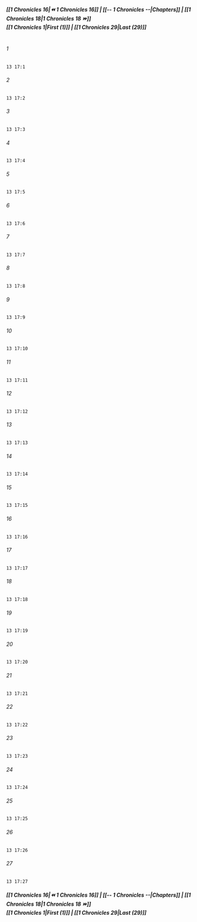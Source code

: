 
##### **[[1 Chronicles 16|⏪ 1 Chronicles 16]] | [[-- 1 Chronicles --|Chapters]] | [[1 Chronicles 18|1 Chronicles 18 ⏩]]**<br>**[[1 Chronicles 1|First (1)]] | [[1 Chronicles 29|Last (29)]]**<br><br>

###### 1
``` verse
13 17:1
```
###### 2
``` verse
13 17:2
```
###### 3
``` verse
13 17:3
```
###### 4
``` verse
13 17:4
```
###### 5
``` verse
13 17:5
```
###### 6
``` verse
13 17:6
```
###### 7
``` verse
13 17:7
```
###### 8
``` verse
13 17:8
```
###### 9
``` verse
13 17:9
```
###### 10
``` verse
13 17:10
```
###### 11
``` verse
13 17:11
```
###### 12
``` verse
13 17:12
```
###### 13
``` verse
13 17:13
```
###### 14
``` verse
13 17:14
```
###### 15
``` verse
13 17:15
```
###### 16
``` verse
13 17:16
```
###### 17
``` verse
13 17:17
```
###### 18
``` verse
13 17:18
```
###### 19
``` verse
13 17:19
```
###### 20
``` verse
13 17:20
```
###### 21
``` verse
13 17:21
```
###### 22
``` verse
13 17:22
```
###### 23
``` verse
13 17:23
```
###### 24
``` verse
13 17:24
```
###### 25
``` verse
13 17:25
```
###### 26
``` verse
13 17:26
```
###### 27
``` verse
13 17:27
```

##### **[[1 Chronicles 16|⏪ 1 Chronicles 16]] | [[-- 1 Chronicles --|Chapters]] | [[1 Chronicles 18|1 Chronicles 18 ⏩]]**<br>**[[1 Chronicles 1|First (1)]] | [[1 Chronicles 29|Last (29)]]**
